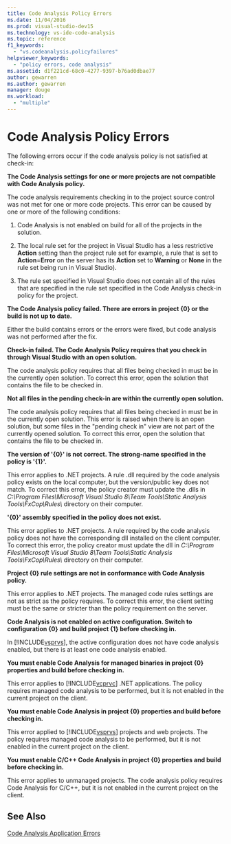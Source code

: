 ```yaml
---
title: Code Analysis Policy Errors
ms.date: 11/04/2016
ms.prod: visual-studio-dev15
ms.technology: vs-ide-code-analysis
ms.topic: reference
f1_keywords:
  - "vs.codeanalysis.policyfailures"
helpviewer_keywords:
  - "policy errors, code analysis"
ms.assetid: d1f221cd-68c0-4277-9397-b76ad0dbae77
author: gewarren
ms.author: gewarren
manager: douge
ms.workload:
  - "multiple"
---
```

# Code Analysis Policy Errors
The following errors occur if the code analysis policy is not satisfied at check-in:

 **The Code Analysis settings for one or more projects are not compatible with Code Analysis policy.**

 The code analysis requirements checking in to the project source control was not met for one or more code projects. This error can be caused by one or more of the following conditions:

1.  Code Analysis is not enabled on build for all of the projects in the solution.

2.  The local rule set for the project in Visual Studio has a less restrictive **Action** setting than the project rule set for example, a rule that is set to **Action**=**Error** on the server has its **Action** set to **Warning** or **None** in the rule set being run in Visual Studio).

3.  The rule set specified in Visual Studio does not contain all of the rules that are specified in the rule set specified in the Code Analysis check-in policy for the project.

 **The Code Analysis policy failed. There are errors in project {0} or the build is not up to date.**

 Either the build contains errors or the errors were fixed, but code analysis was not performed after the fix.

 **Check-in failed. The Code Analysis Policy requires that you check in through Visual Studio with an open solution.**

 The code analysis policy requires that all files being checked in must be in the currently open solution. To correct this error, open the solution that contains the file to be checked in.

 **Not all files in the pending check-in are within the currently open solution.**

 The code analysis policy requires that all files being checked in must be in the currently open solution. This error is raised when there is an open solution, but some files in the "pending check in" view are not part of the currently opened solution. To correct this error, open the solution that contains the file to be checked in.

 **The version of '{0}' is not correct. The strong-name specified in the policy is '{1}'.**

 This error applies to .NET projects. A rule .dll required by the code analysis policy exists on the local computer, but the version/public key does not match. To correct this error, the policy creator must update the .dlls in *C:\Program Files\Microsoft Visual Studio 8\Team Tools\Static Analysis Tools\FxCop\Rules\\* directory on their computer.

 **'{0}' assembly specified in the policy does not exist.**

 This error applies to .NET projects. A rule required by the code analysis policy does not have the corresponding dll installed on the client computer. To correct this error, the policy creator must update the dll in *C:\Program Files\Microsoft Visual Studio 8\Team Tools\Static Analysis Tools\FxCop\Rules\\* directory on their computer.

 **Project {0} rule settings are not in conformance with Code Analysis policy.**

 This error applies to .NET projects. The managed code rules settings are not as strict as the policy requires. To correct this error, the client setting must be the same or stricter than the policy requirement on the server.

 **Code Analysis is not enabled on active configuration. Switch to configuration {0} and build project {1} before checking in.**

 In [!INCLUDE[vsprvs](../code-quality/includes/vsprvs_md.md)], the active configuration does not have code analysis enabled, but there is at least one code analysis enabled.

 **You must enable Code Analysis for managed binaries in project {0} properties and build before checking in.**

 This error applies to [!INCLUDE[vcprvc](../code-quality/includes/vcprvc_md.md)] .NET applications. The policy requires managed code analysis to be performed, but it is not enabled in the current project on the client.

 **You must enable Code Analysis in project {0} properties and build before checking in.**

 This error applied to [!INCLUDE[vsprvs](../code-quality/includes/vsprvs_md.md)] projects and web projects. The policy requires managed code analysis to be performed, but it is not enabled in the current project on the client.

 **You must enable C/C++ Code Analysis in project {0} properties and build before checking in.**

 This error applies to unmanaged projects. The code analysis policy requires Code Analysis for C/C++, but it is not enabled in the current project on the client.

## See Also
 [Code Analysis Application Errors](../code-quality/code-analysis-application-errors.md)